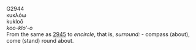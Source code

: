 G2944  
κυκλόω  
kukloō  
*koo-klo‘-o*  
From the same as [2945](g2945) to *encircle*, that is, *surround:* -
compass (about), come (stand) round about.  
